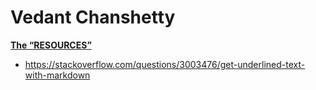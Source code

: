 # Vedant Chanshetty

<ins>**The “RESOURCES”**</ins>

* https://stackoverflow.com/questions/3003476/get-underlined-text-with-markdown
